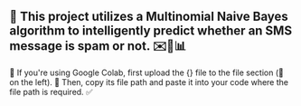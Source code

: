 ## 🚀 This project utilizes a Multinomial Naive Bayes algorithm to intelligently predict whether an SMS message is spam or not. ✉️🤖📊

📂 If you're using Google Colab, first upload the {} file to the file section (📁 on the left).
🔗 Then, copy its file path and paste it into your code where the file path is required. ✅
